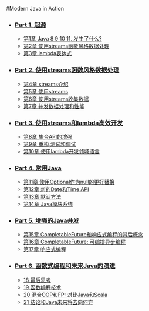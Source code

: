 #Modern Java in Action

* ### [Part 1. 起源](part_1_Fundamentals/README.md)
  * [第1章 Java 8 9 10 11, 发生了什么?](part_1_Fundamentals/1_Java_8_9_10_and_11_what_happening.md)
  * [第2章 使用streams函数风格数据处理](part_1_Fundamentals/2_Functional-style_data_processing_with_streams.md)
  * [第3章 lambda表达式](part_1_Fundamentals/3_Lambda_expressions.md)

* ### [Part 2. 使用streams函数风格数据处理](part_2_Functional-style_data_processing_with_streams/README.md)
  * [第4章 streams介绍](part_2_Functional-style_data_processing_with_streams/4_Introducing_streams.md)
  * [第5章 使用streams](part_2_Functional-style_data_processing_with_streams/5_Working_with_streams.md)
  * [第6章 使用streams收集数据](part_2_Functional-style_data_processing_with_streams/6_Collecting_data_with_streams.md)
  * [第7章 并发数据处理和性能](part_2_Functional-style_data_processing_with_streams/7_Parallel_data_processing_and_performance.md)

* ### [Part 3. 使用streams和lambda高效开发](part_3_Effective_programming_with_streams_and_lambdas/README.md)
  * [第8章 集合API的增强](part_3_Effective_programming_with_streams_and_lambdas/8_Collection_API_enhancements.md)
  * [第9章 重构,测试和调试](part_3_Effective_programming_with_streams_and_lambdas/9_Refactoring_testing_and_debugging.md)
  * [第10章 使用lambda开发领域语言](part_3_Effective_programming_with_streams_and_lambdas/10_Domain-specific_languages_using_lambdas.md)

* ### [Part 4. 常用Java](part_4_Everyday_Java/README.md)
  * [第11章 使用Optional作为null的更好替换](part_4_Everyday_Java/11_Using_Optional_as_a_better_alternative_to_null.md)
  * [第12章 新的Date和Time API](part_4_Everyday_Java/12_New_Date_and_Time_API.md)
  * [第13章 默认方法](part_4_Everyday_Java/13_Default_methods.md)
  * [第14章 Java模块系统](part_4_Everyday_Java/14_The_Java_Module_System.md)

* ### [Part 5. 增强的Java并发](part_5_Enhanced_Java_concurrency/README.md)
  * [第15章 CompletableFuture和响应式编程的背后概念](part_5_Enhanced_Java_concurrency/15_Concepts_behind_CompletableFuture_and_reactive_programming.md)
  * [第16章 CompletableFuture: 可编排异步编程](part_5_Enhanced_Java_concurrency/16_CompletableFuture_composable_asynchronous_programming.md)
  * [第17章 响应式编程](part_5_Enhanced_Java_concurrency/17_Reactive_programming.md)

* ### [Part 6. 函数式编程和未来Java的演进](part_6_Functional_programming_and_future_Java_evolution/README.md)
  * [18 最后思考](part_6_Functional_programming_and_future_Java_evolution/18_Thinking_functionally.md)
  * [19 函数编程技术](part_6_Functional_programming_and_future_Java_evolution/19_Functional_programming_techniques.md)
  * [20 混合OOP和FP: 对比Java和Scala](part_6_Functional_programming_and_future_Java_evolution/20_Blending_OOP_and_FP_Comparing_Java_and_Scala.md)
  * [21 结论和Java未来将去向何方](part_6_Functional_programming_and_future_Java_evolution/21_Conclusions_and_where_next_for_Java.md)